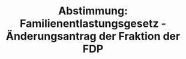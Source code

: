 ---
abstimmung:
  abstimmung: 1
  bundestagssitzung: 204
  legislaturperiode: 19
categories:
- Todo
data:
- title: Abstimmungsergebnis 20210114_1-data.pdf
  url: /res/2021-btw/abstimmungsergebnisse/20210114_1-data.pdf
- title: Abstimmungsergebnis 20210114_1_xls-data.xlsx
  url: /res/2021-btw/abstimmungsergebnisse/20210114_1_xls-data.xlsx
- title: Abstimmungsergebnis 20210114_1_xls-data.csv
  url: /res/2021-btw/abstimmungsergebnisse/csv/20210114_1_xls-data.csv
ergebnis:
  afd:
    enthaltung: 3
    gesamt: 88
    ja: 0
    nein: 70
    nichtabgegeben: 15
    ungueltig: 0
  bü90/gr:
    enthaltung: 0
    gesamt: 67
    ja: 58
    nein: 0
    nichtabgegeben: 9
    ungueltig: 0
  cdu/csu:
    enthaltung: 0
    gesamt: 246
    ja: 203
    nein: 1
    nichtabgegeben: 42
    ungueltig: 0
  die linke.:
    enthaltung: 0
    gesamt: 69
    ja: 53
    nein: 0
    nichtabgegeben: 16
    ungueltig: 0
  fdp:
    enthaltung: 18
    gesamt: 80
    ja: 45
    nein: 0
    nichtabgegeben: 17
    ungueltig: 0
  file: 20210114_1_xls-data.xlsx
  fraktionslos:
    enthaltung: 0
    gesamt: 7
    ja: 0
    nein: 2
    nichtabgegeben: 5
    ungueltig: 0
  spd:
    enthaltung: 0
    gesamt: 152
    ja: 127
    nein: 0
    nichtabgegeben: 25
    ungueltig: 0
layout: abstimmung
links:
- title: Link zu bundestag.de
  url: https://www.bundestag.de/parlament/plenum/abstimmung/abstimmung?id=552
preview: 'Deutscher Bundestag


  204. Sitzung des Deutschen Bundestages

  am Donnerstag, 14. Januar 2021


  Endgültiges Ergebnis der Namentlichen Abstimmung Nr. 1


  Antrag der Fraktionen der CDU/CSU und SPD

  Feststellung gemäß § 52 Absatz 4 Satz 1 des Bundeswahlgesetzes

  Drs. 19/25816'
tags:
- Todo
title: 'Abstimmung: Familienentlastungsgesetz - Änderungsantrag der Fraktion der FDP'
---